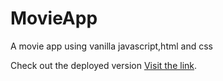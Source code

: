 # MovieApp
A movie app using vanilla javascript,html and css

Check out the deployed version [Visit the link](https://aceentertainment.netlify.app/).
